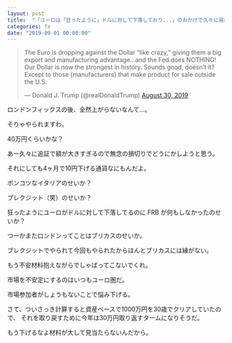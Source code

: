```yaml
---
layout: post
title:  "「ユーロは「狂ったように」ドルに対して下落しており...」のおかげで久々に溶かした"
categories: fx
date: "2019-09-01 00:00:00"
---
```


<blockquote class="twitter-tweet tw-align-center"><p lang="en" dir="ltr">The Euro is dropping against the Dollar “like crazy,” giving them a big export and manufacturing advantage...and the Fed does NOTHING! Our Dollar is now the strongest in history. Sounds good, doesn’t it? Except to those (manufacturers) that make product for sale outside the U.S.</p>&mdash; Donald J. Trump (@realDonaldTrump) <a href="https://twitter.com/realDonaldTrump/status/1167435723823341568?ref_src=twsrc%5Etfw">August 30, 2019</a></blockquote> <script async src="https://platform.twitter.com/widgets.js" charset="utf-8"></script>

ロンドンフィックスの後、全然上がらないなんて...。

そりゃやられますわ。

40万円くらいかな？

あー久々に追証で額が大きすぎるので無念の損切りでどうにかしようと思う。

それにしても4ヶ月で10円下げる通貨なにもんだよ。

ポンコツなイタリアのせいか？

ブレクジット（笑）のせいか？

狂ったようにユーロがドルに対して下落してるのに FRB が何もしなかったのせいか？

つーかまたロンドンってことはブリカスのせいか。

ブレクジットでやられて今回もやられたからほんとブリカスには縁がない。

もう不安材料抱えながらでしゃばってこないでくれ。

市場を不安定にするのはいつもユーロ圏だ。

市場参加者がしょうもないことで悩み下げる。

さて、ついさっき計算すると資産ベースで1000万円を30歳でクリアしていたので、
それを取り戻すために今年は30万円取り返すタームになりそうだ。

もう下げるなよ材料が大して見当たらないんだから。


